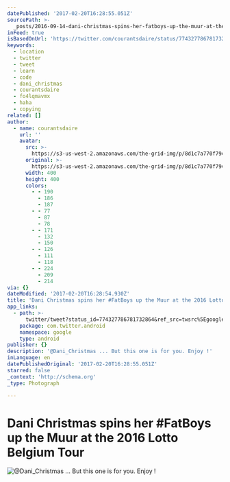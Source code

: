 ```yaml
---
datePublished: '2017-02-20T16:28:55.051Z'
sourcePath: >-
  _posts/2016-09-14-dani-christmas-spins-her-fatboys-up-the-muur-at-the-2016-lo.md
inFeed: true
isBasedOnUrl: 'https://twitter.com/courantsdaire/status/774327786781732864'
keywords:
  - location
  - twitter
  - tweet
  - learn
  - code
  - dani_christmas
  - courantsdaire
  - fo4lqmavmx
  - haha
  - copying
related: []
author:
  - name: courantsdaire
    url: ''
    avatar:
      src: >-
        https://s3-us-west-2.amazonaws.com/the-grid-img/p/8d1c7a770f794e7d354d7187d0706a13f69e1e59.jpg
      original: >-
        https://s3-us-west-2.amazonaws.com/the-grid-img/p/8d1c7a770f794e7d354d7187d0706a13f69e1e59.jpg
      width: 400
      height: 400
      colors:
        - - 190
          - 186
          - 187
        - - 77
          - 87
          - 78
        - - 171
          - 132
          - 150
        - - 126
          - 111
          - 118
        - - 224
          - 209
          - 214
via: {}
dateModified: '2017-02-20T16:28:54.930Z'
title: 'Dani Christmas spins her #FatBoys up the Muur at the 2016 Lotto Belgium Tour'
app_links:
  - path: >-
      twitter/tweet?status_id=774327786781732864&ref_src=twsrc%5Egoogle%7Ctwcamp%5Eandroidseo%7Ctwgr%5Estatus%7Ctwterm%5E774327786781732864
    package: com.twitter.android
    namespace: google
    type: android
publisher: {}
description: '@Dani_Christmas ... But this one is for you. Enjoy !'
inLanguage: en
datePublishedOriginal: '2017-02-20T16:28:55.051Z'
starred: false
_context: 'http://schema.org'
_type: Photograph

---
```

# Dani Christmas spins her \#FatBoys up the Muur at the 2016 Lotto Belgium Tour
![@Dani_Christmas ... But this one is for you. Enjoy !](https://s3-us-west-2.amazonaws.com/the-grid-img/p/d91fb314ddf84c9e072afa05b1f1caa7569608ff.jpg)